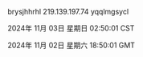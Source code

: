 brysjhhrhl 219.139.197.74 yqqlmgsycl

2024年 11月 03日 星期日 02:50:01 CST

2024年 11月 02日 星期六 18:50:01 GMT
